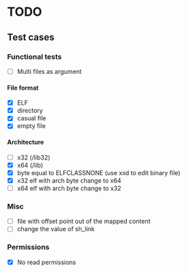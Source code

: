 # TODO

## Test cases

### Functional tests

- [ ] Multi files as argument

#### File format

- [x] ELF
- [x] directory
- [x] casual file
- [x] empty file

#### Architecture

- [ ] x32 (/lib32)
- [x] x64 (/lib)
- [x] byte equal to ELFCLASSNONE (use xxd to edit binary file)
- [x] x32 elf with arch byte change to x64
- [ ] x64 elf with arch byte change to x32

### Misc

- [ ] file with offset point out of the mapped content
- [ ] change the value of sh_link

### Permissions

- [x] No read permissions
